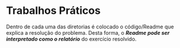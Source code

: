 # Trabalhos Práticos

Dentro de cada uma das diretorias é colocado o código/Readme que explica a resolução do problema. Desta forma, o ***Readme pode ser interpretado como o relatório*** do exercício resolvido.  
